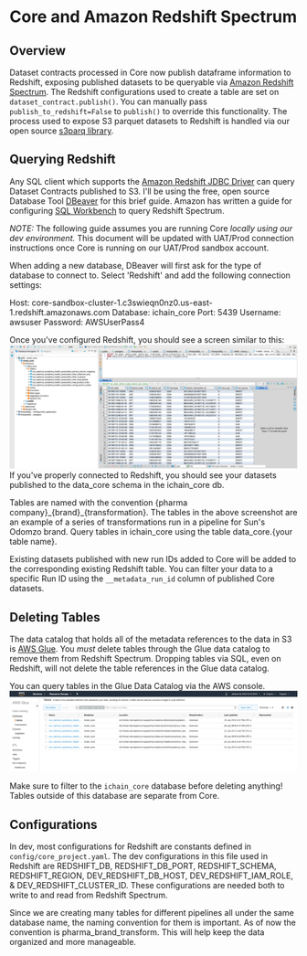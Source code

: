 # Core and Amazon Redshift Spectrum

## Overview

Dataset contracts processed in Core now publish dataframe information to Redshift, exposing published datasets to be queryable via [Amazon Redshift Spectrum](https://docs.aws.amazon.com/redshift/latest/dg/c-getting-started-using-spectrum.html). The Redshift configurations used to create a table are set on `dataset_contract.publish()`. You can manually pass `publish_to_redshift=False` to `publish()` to override this functionality. The process used to expose S3 parquet datasets to Redshift is handled via our open source [s3parq library](https://github.com/IntegriChain1/s3parq/blob/master/README.md).

## Querying Redshift

Any SQL client which supports the [Amazon Redshift JDBC Driver](https://docs.aws.amazon.com/redshift/latest/mgmt/configure-jdbc-connection.html#download-jdbc-driver) can query Dataset Contracts published to S3. I'll be using the free, open source Database Tool [DBeaver](https://dbeaver.io/) for this brief guide. Amazon has written a guide for configuring [SQL Workbench](https://docs.aws.amazon.com/redshift/latest/mgmt/connecting-using-workbench.html) to query Redshift Spectrum.

*NOTE:* The following guide assumes you are running Core *locally using our dev environment.* This document will be updated with UAT/Prod connection instructions once Core is running on our UAT/Prod sandbox account. 

When adding a new database, DBeaver will first ask for the type of database to connect to. Select 'Redshift' and add the following connection settings:

Host: core-sandbox-cluster-1.c3swieqn0nz0.us-east-1.redshift.amazonaws.com
Database: ichain_core
Port: 5439
Username: awsuser
Password: AWSUserPass4

Once you've configured Redshift, you should see a screen similar to this: 
![DBeaver screen](assets/dbeaver_redshift.png?raw=true)
If you've properly connected to Redshift, you should see your datasets published to the data_core schema in the ichain_core db.

Tables are named with the convention {pharma company}\_{brand}\_{transformation}. The tables in the above screenshot are an example of a series of transformations run in a pipeline for Sun's Odomzo brand. Query tables in ichain_core using the table data_core.{your table name}.

Existing datasets published with new run IDs added to Core will be added to the corresponding existing Redshift table. You can filter your data to a specific Run ID using the `__metadata_run_id` column of published Core datasets.

## Deleting Tables

The data catalog that holds all of the metadata references to the data in S3 is [AWS Glue](https://docs.aws.amazon.com/glue/latest/dg/what-is-glue.html). You *must* delete tables through the Glue data catalog to remove them from Redshift Spectrum. Dropping tables via SQL, even on Redshift, will not delete the table references in the Glue data catalog.

You can query tables in the Glue Data Catalog via the AWS console.
![AWS Glue](assets/glue_spectrum.png?raw=true)

Make sure to filter to the `ichain_core` database before deleting anything! Tables outside of this database are separate from Core.

## Configurations

In dev, most configurations for Redshift are constants defined in `config/core_project.yaml`. The dev configurations in this file used in Redshift are REDSHIFT_DB, REDSHIFT_DB_PORT, REDSHIFT_SCHEMA, REDSHIFT_REGION, DEV_REDSHIFT_DB_HOST, DEV_REDSHIFT_IAM_ROLE, & DEV_REDSHIFT_CLUSTER_ID. These configurations are needed both to write to and read from Redshift Spectrum.

Since we are creating many tables for different pipelines all under the same database name, the naming convention for them is important.  As of now the convention is pharma_brand_transform.  This will help keep the data organized and more manageable.


